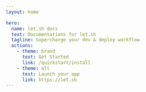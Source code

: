 ```yaml
---
layout: home

hero:
  name: let.sh docs
  text: Documentations for let.sh
  tagline: Supercharge your dev & deploy workflow
  actions:
    - theme: brand
      text: Get Started
      link: /quickstart/install
    - theme: alt
      text: Launch your app
      link: https://let.sh
---
```

